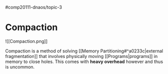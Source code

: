 #comp20111-dnaos/topic-3 
# Compaction

![[Compaction.png]]

Compaction is a method of solving [[Memory Partitioning#^a0233c|external fragmentation]] that involves physically moving [[Programs|programs]] in memory to close holes. This comes with **heavy overhead** however and thus is uncommon.